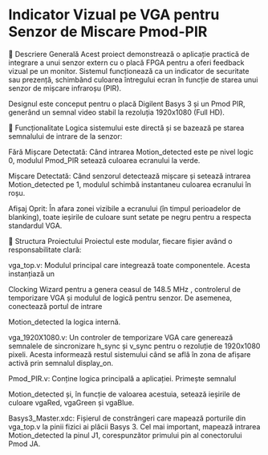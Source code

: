 # Indicator Vizual pe VGA pentru Senzor de Miscare Pmod-PIR

📝 Descriere Generală
Acest proiect demonstrează o aplicație practică de integrare a unui senzor extern cu o placă FPGA pentru a oferi feedback vizual pe un monitor. Sistemul funcționează ca un indicator de securitate sau prezență, schimbând culoarea întregului ecran în funcție de starea unui senzor de mișcare infraroșu (PIR).

Designul este conceput pentru o placă Digilent Basys 3 și un Pmod PIR, generând un semnal video stabil la rezoluția 1920x1080 (Full HD).

🚦 Funcționalitate
Logica sistemului este directă și se bazează pe starea semnalului de intrare de la senzor:


Fără Mișcare Detectată: Când intrarea Motion_detected este pe nivel logic 0, modulul Pmod_PIR setează culoarea ecranului la verde.


Mișcare Detectată: Când senzorul detectează mișcare și setează intrarea Motion_detected pe 1, modulul schimbă instantaneu culoarea ecranului în roșu.


Afișaj Oprit: În afara zonei vizibile a ecranului (în timpul perioadelor de blanking), toate ieșirile de culoare sunt setate pe negru pentru a respecta standardul VGA.

📁 Structura Proiectului
Proiectul este modular, fiecare fișier având o responsabilitate clară:


vga_top.v: Modulul principal care integrează toate componentele. Acesta instanțiază un 

Clocking Wizard pentru a genera ceasul de 148.5 MHz , controlerul de temporizare VGA și modulul de logică pentru senzor. De asemenea, conectează portul de intrare 

Motion_detected la logica internă.


vga_1920X1080.v: Un controler de temporizare VGA care generează semnalele de sincronizare h_sync și v_sync pentru o rezoluție de 1920x1080 pixeli. Acesta informează restul sistemului când se află în zona de afișare activă prin semnalul 
display_on.


Pmod_PIR.v: Conține logica principală a aplicației. Primește semnalul 

Motion_detected și, în funcție de valoarea acestuia, setează ieșirile de culoare vgaRed, vgaGreen și vgaBlue.


Basys3_Master.xdc: Fișierul de constrângeri care mapează porturile din vga_top.v la pinii fizici ai plăcii Basys 3. Cel mai important, mapează intrarea Motion_detected la pinul J1, corespunzător primului pin al conectorului Pmod JA.
